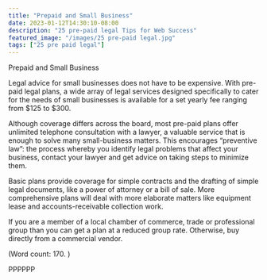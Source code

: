 ```yaml
---
title: "Prepaid and Small Business"
date: 2023-01-12T14:30:10-08:00
description: "25 pre-paid legal Tips for Web Success"
featured_image: "/images/25 pre-paid legal.jpg"
tags: ["25 pre paid legal"]
---
```


Prepaid and Small Business

Legal advice for small businesses does not have to be expensive. With 
pre-paid legal plans, a wide array of legal services designed specifically 
to cater for the needs of small businesses is available for a set yearly 
fee ranging from $125 to $300.

Although coverage differs across the board, most pre-paid plans offer 
unlimited telephone consultation with a lawyer, a valuable service that is 
enough to solve many small-business matters. This encourages 
“preventive law”: the process whereby you identify legal problems that 
affect your business, contact your lawyer and get advice on taking steps to 
minimize them.

Basic plans provide coverage for simple contracts and the drafting of 
simple legal documents, like a power of attorney or a bill of sale. More 
comprehensive plans will deal with more elaborate matters like equipment 
lease and accounts-receivable collection work. 

If you are a member of a local chamber of commerce, trade or professional 
group than you can get a plan at a reduced group rate. Otherwise, buy 
directly from a commercial vendor.

(Word count: 170. )

PPPPPP

